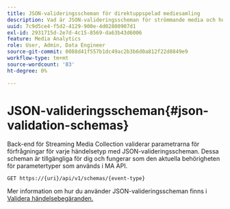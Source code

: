 ```yaml
---
title: JSON-valideringsscheman för direktuppspelad mediesamling
description: Vad är JSON-valideringsscheman för strömmande media och hur används de för att fastställa rätt innehållsparametrar för begäran för varje typ av händelse.
uuid: 7c9d5ce4-f5d2-4129-900e-4d02800907d1
exl-id: 2931715d-2e7d-4c15-8569-da63b43d6006
feature: Media Analytics
role: User, Admin, Data Engineer
source-git-commit: 0088d41f557b1dc49ac2b3b6d0a812f22d8849e9
workflow-type: tm+mt
source-wordcount: '83'
ht-degree: 0%

---
```


# JSON-valideringsscheman{#json-validation-schemas}

Back-end för Streaming Media Collection validerar parametrarna för förfrågningar för varje händelsetyp med JSON-valideringsscheman. Dessa scheman är tillgängliga för dig och fungerar som den aktuella behörigheten för parametertyper som används i MA API.

`GET https://{uri}/api/v1/schemas/{event-type}`

Mer information om hur du använder JSON-valideringsscheman finns i [Validera händelsebegäranden.](../mc-api-impl/mc-api-validate-reqs.md)
